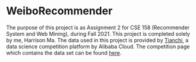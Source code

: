 # WeiboRecommender

The purpose of this project is as Assignment 2 for CSE 158 (Recommender System and Web Mining), during Fall 2021. This project is completed solely by me, Harrison Ma. 
The data used in this project is provided by [Tianchi](https://tianchi.aliyun.com/), a data science competition platform by Alibaba Cloud. The competition page which contains the data set can be found [here](https://tianchi.aliyun.com/dataset/dataDetail?dataId=51). 
